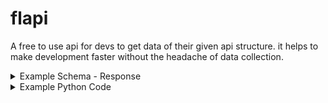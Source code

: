 # flapi
A free to use api for devs to get data of their given api structure. it helps to make development faster without the headache of data collection.



<details>
<summary>Example Schema - Response</summary>

**Endpoint**
> /v1/gen?amount=2

**Schema**
```json
{
  "id": "int:5", 
  "name": "name", 
  "date" : "date",
  "phone" : "phone",
  "email": "email", 
  "password": "password:10", 
  "clients": "2-list-dict[name:name:10:2, age:int:2, email:email:10]",
  "books" : "1-list-dict[name:str:10, id:int:5]",
  "ids" : "2-list-int"
}
```

or 
```sh
curl -X 'GET' \
  'https://flapi.sprucbot.tech/v1/gen/?amount=1&schema=%7B%22name%22%3A%20%22name%22%2C%20%22age%22%3A%20%22int%3A2%22%2C%20%22email%22%3A%20%22email%22%7D' \
  -H 'accept: application/json'
```


**Response**
```json
[
  {
    "id": 30738,
    "name": "Michael Edwards",
    "date": "26-07-1973",
    "phone": "+91-8786127548",
    "email": "hansonsean@yahoo.com",
    "password": ")8UCVDTe%R",
    "clients": [
      {
        "name": "Jason Stanley",
        "age": 43,
        "email": "joseph26@outlook.com"
      },
      {
        "name": "William Fuller",
        "age": 15,
        "email": "ybryant@yahoo.com"
      }
    ],
    "books": [
      {
        "name": "Best hard.",
        "id": 61727
      }
    ],
    "ids": [
      288,
      344
    ]
  },
  {
    "id": 42835,
    "name": "Jennifer King",
    "date": "12-09-2019",
    "phone": "+91-8967457046",
    "email": "thill@gmail.com",
    "password": "j6hi1CoT@)",
    "clients": [
      {
        "name": "Kari Ford",
        "age": 55,
        "email": "marcus82@hotmail.com"
      },
      {
        "name": "Daniel Doyle",
        "age": 6,
        "email": "masonjohn@sprucbot.tech"
      }
    ],
    "books": [
      {
        "name": "Cut money.",
        "id": 58816
      }
    ],
    "ids": [
      555,
      819
    ]
  }
]
```
</details>

<!--  Dropdown -->
<details>
<summary>Example Python Code</summary>

```python

import requests

response = requests.get("https://flapi.sprucbot.tech/v1/gen?amount=2", json={
    "id": "int:5", 
    "name": "name", 
    "date" : "date",
    "phone" : "phone",
    "email": "email", 
    "password": "password:10", 
    "clients": "2-list-dict[name:name:10:2, age:int:2, email:email:10]",
    "books" : "1-list-dict[name:str:10, id:int:5]",
    "ids" : "2-list-int"
})

if response.status_code == 200:
    data = response.json()
    print(data)
else:
    print(f"Error: {response.status_code}")

```

</details>